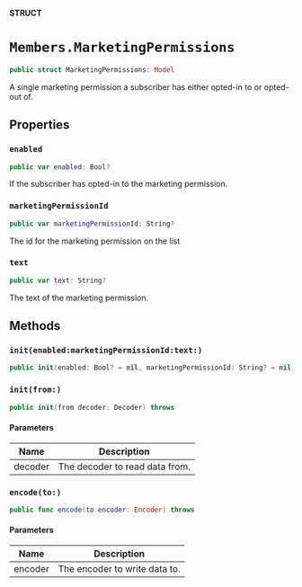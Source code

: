 **STRUCT**

# `Members.MarketingPermissions`

```swift
public struct MarketingPermissions: Model
```

A single marketing permission a subscriber has either opted-in to or opted-out of.

## Properties
### `enabled`

```swift
public var enabled: Bool?
```

If the subscriber has opted-in to the marketing permission.

### `marketingPermissionId`

```swift
public var marketingPermissionId: String?
```

The id for the marketing permission on the list

### `text`

```swift
public var text: String?
```

The text of the marketing permission.

## Methods
### `init(enabled:marketingPermissionId:text:)`

```swift
public init(enabled: Bool? = nil, marketingPermissionId: String? = nil, text: String? = nil)
```

### `init(from:)`

```swift
public init(from decoder: Decoder) throws
```

#### Parameters

| Name | Description |
| ---- | ----------- |
| decoder | The decoder to read data from. |

### `encode(to:)`

```swift
public func encode(to encoder: Encoder) throws
```

#### Parameters

| Name | Description |
| ---- | ----------- |
| encoder | The encoder to write data to. |
